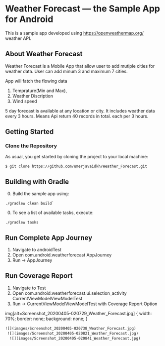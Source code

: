 # Weather Forecast &mdash; the Sample App for Android

This is a sample app developed using https://openweathermap.org/ weather API. 

## About Weather Forecast

Weather Forecast is a Mobile App that allow user to add mutiple cities for weather data. User can add minum 3 and maximum 7 cities.

App will fatch the flowing data
 
 1. Temprature(Min and Max),
 2. Weather Discription
 3. Wind speed
 
 
 
 5 day forecast is available at any location or city. It includes weather data every 3 hours. Means Api return 40 records in total.
 each per 3 hours. 
 
 
 ## Getting Started

### Clone the Repository

As usual, you get started by cloning the project to your local machine:

```
$ git clone https://github.com/umerjavaidkh/Weather_Forecast.git
```

## <a name="gradle"></a>Building with Gradle

0. Build the sample app using:

  ```
  ./gradlew clean build`
  ```
0. To see a list of available tasks, execute:

  ```
  ./gradlew tasks
  ```
  
  
  ## Run Complete App Journey
  
  
  1. Navigate to androidTest
  2. Open com.android.weatherforecast AppJourney
  3. Run -> AppJourney
  
## Run Coverage Report
   1. Navigate to Test
   2. Open com.android.weatherforecast.ui.selection_activity CurrentViewModelViewModelTest
   3. Run -> CurrentViewModelViewModelTest with  Coverage Report Option
   
   
  img[alt=Screenshot_20200405-020729_Weather_Forecast.jpg] {
  width: 70%;
  border: none;
  background: none;
}
   
   
    ![](images/Screenshot_20200405-020738_Weather_Forecast.jpg)
     ![](images/Screenshot_20200405-020821_Weather_Forecast.jpg)
      ![](images/Screenshot_20200405-020841_Weather_Forecast.jpg)
   

